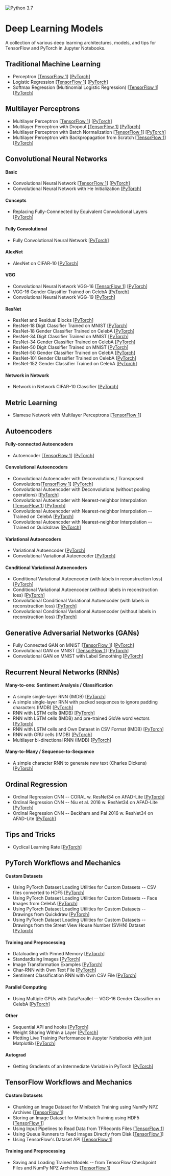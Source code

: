 ![Python 3.7](https://img.shields.io/badge/Python-3.7-blue.svg)

# Deep Learning Models

A collection of various deep learning architectures, models, and tips for TensorFlow and PyTorch in Jupyter Notebooks.

## Traditional Machine Learning

- Perceptron [[TensorFlow 1](tensorflow1_ipynb/basic-ml/perceptron.ipynb)] [[PyTorch](pytorch_ipynb/basic-ml/perceptron.ipynb)]
- Logistic Regression [[TensorFlow 1](tensorflow1_ipynb/basic-ml/logistic-regression.ipynb)] [[PyTorch](pytorch_ipynb/basic-ml/logistic-regression.ipynb)]
- Softmax Regression (Multinomial Logistic Regression) [[TensorFlow 1](tensorflow1_ipynb/basic-ml/softmax-regression.ipynb)] [[PyTorch](pytorch_ipynb/basic-ml/softmax-regression.ipynb)]

## Multilayer Perceptrons

- Multilayer Perceptron [[TensorFlow 1](tensorflow1_ipynb/mlp/mlp-basic.ipynb)] [[PyTorch](pytorch_ipynb/mlp/mlp-basic.ipynb)]
- Multilayer Perceptron with Dropout [[TensorFlow 1](tensorflow1_ipynb/mlp/mlp-dropout.ipynb)] [[PyTorch](pytorch_ipynb/mlp/mlp-dropout.ipynb)]
- Multilayer Perceptron with Batch Normalization [[TensorFlow 1](tensorflow1_ipynb/mlp/mlp-batchnorm.ipynb)] [[PyTorch](pytorch_ipynb/mlp/mlp-batchnorm.ipynb)]
- Multilayer Perceptron with Backpropagation from Scratch [[TensorFlow 1](tensorflow1_ipynb/mlp/mlp-lowlevel.ipynb)] [[PyTorch](pytorch_ipynb/mlp/mlp-fromscratch__sigmoid-mse.ipynb)]


## Convolutional Neural Networks


#### Basic

- Convolutional Neural Network [[TensorFlow 1](tensorflow1_ipynb/cnn/cnn-basic.ipynb)] [[PyTorch](pytorch_ipynb/cnn/cnn-basic.ipynb)]
- Convolutional Neural Network with He Initialization  [[PyTorch](pytorch_ipynb/cnn/cnn-he-init.ipynb)]

#### Concepts

- Replacing Fully-Connnected by Equivalent Convolutional Layers [[PyTorch](pytorch_ipynb/cnn/fc-to-conv.ipynb)]


#### Fully Convolutional

- Fully Convolutional Neural Network [[PyTorch](pytorch_ipynb/cnn/cnn-allconv.ipynb)]

#### AlexNet

- AlexNet on CIFAR-10 [[PyTorch](pytorch_ipynb/cnn/cnn-alexnet-cifar10.ipynb)]

#### VGG

- Convolutional Neural Network VGG-16 [[TensorFlow 1](tensorflow1_ipynb/cnn/cnn-vgg16.ipynb)] [[PyTorch](pytorch_ipynb/cnn/cnn-vgg16.ipynb)]
- VGG-16 Gender Classifier Trained on CelebA [[PyTorch](pytorch_ipynb/cnn/cnn-vgg16-celeba.ipynb)]
- Convolutional Neural Network VGG-19 [[PyTorch](pytorch_ipynb/cnn/cnn-vgg19.ipynb)]

#### ResNet

- ResNet and Residual Blocks [[PyTorch](pytorch_ipynb/cnn/resnet-ex-1.ipynb)]
- ResNet-18 Digit Classifier Trained on MNIST [[PyTorch](pytorch_ipynb/cnn/cnn-resnet18-mnist.ipynb)]
- ResNet-18 Gender Classifier Trained on CelebA [[PyTorch](pytorch_ipynb/cnn/cnn-resnet18-celeba-dataparallel.ipynb)]
- ResNet-34 Digit Classifier Trained on MNIST [[PyTorch](pytorch_ipynb/cnn/cnn-resnet34-mnist.ipynb)]
- ResNet-34 Gender Classifier Trained on CelebA [[PyTorch](pytorch_ipynb/cnn/cnn-resnet34-celeba-dataparallel.ipynb)]
- ResNet-50 Digit Classifier Trained on MNIST [[PyTorch](pytorch_ipynb/cnn/cnn-resnet50-mnist.ipynb)]
- ResNet-50 Gender Classifier Trained on CelebA [[PyTorch](pytorch_ipynb/cnn/cnn-resnet50-celeba-dataparallel.ipynb)]
- ResNet-101 Gender Classifier Trained on CelebA [[PyTorch](pytorch_ipynb/cnn/cnn-resnet101-celeba.ipynb)]
- ResNet-152 Gender Classifier Trained on CelebA [[PyTorch](pytorch_ipynb/cnn/cnn-resnet152-celeba.ipynb)]

#### Network in Network

- Network in Network CIFAR-10 Classifier [[PyTorch](pytorch_ipynb/cnn/nin-cifar10.ipynb)] 


## Metric Learning

- Siamese Network with Multilayer Perceptrons [[TensorFlow 1](tensorflow1_ipynb/metric/siamese-1.ipynb)]

## Autoencoders

#### Fully-connected Autoencoders

- Autoencoder [[TensorFlow 1](tensorflow1_ipynb/autoencoder/ae-basic.ipynb)] [[PyTorch](pytorch_ipynb/autoencoder/ae-basic.ipynb)]

#### Convolutional Autoencoders

- Convolutional Autoencoder with Deconvolutions / Transposed Convolutions[[TensorFlow 1](tensorflow1_ipynb/autoencoder/ae-deconv.ipynb)] [[PyTorch](pytorch_ipynb/autoencoder/ae-deconv.ipynb)]
- Convolutional Autoencoder with Deconvolutions (without pooling operations) [[PyTorch](pytorch_ipynb/autoencoder/ae-deconv-nopool.ipynb)]
- Convolutional Autoencoder with Nearest-neighbor Interpolation [[TensorFlow 1](tensorflow1_ipynb/autoencoder/ae-conv-nneighbor.ipynb)] [[PyTorch](pytorch_ipynb/autoencoder/ae-conv-nneighbor.ipynb)]
- Convolutional Autoencoder with Nearest-neighbor Interpolation -- Trained on CelebA [[PyTorch](pytorch_ipynb/autoencoder/ae-conv-nneighbor-celeba.ipynb)]
- Convolutional Autoencoder with Nearest-neighbor Interpolation -- Trained on Quickdraw [[PyTorch](pytorch_ipynb/autoencoder/ae-conv-nneighbor-quickdraw-1.ipynb)]

#### Variational Autoencoders

- Variational Autoencoder [[PyTorch](pytorch_ipynb/autoencoder/ae-var.ipynb)]
- Convolutional Variational Autoencoder [[PyTorch](pytorch_ipynb/autoencoder/ae-conv-var.ipynb)]

#### Conditional Variational Autoencoders

- Conditional Variational Autoencoder (with labels in reconstruction loss) [[PyTorch](pytorch_ipynb/autoencoder/ae-cvae.ipynb)]
- Conditional Variational Autoencoder (without labels in reconstruction loss) [[PyTorch](pytorch_ipynb/autoencoder/ae-cvae_no-out-concat.ipynb)]
- Convolutional Conditional Variational Autoencoder (with labels in reconstruction loss) [[PyTorch](pytorch_ipynb/autoencoder/ae-cnn-cvae.ipynb)]
- Convolutional Conditional Variational Autoencoder (without labels in reconstruction loss) [[PyTorch](pytorch_ipynb/autoencoder/ae-cnn-cvae_no-out-concat.ipynb)]

## Generative Adversarial Networks (GANs)

- Fully Connected GAN on MNIST [[TensorFlow 1](tensorflow1_ipynb/gan/gan.ipynb)] [[PyTorch](pytorch_ipynb/gan/gan.ipynb)]
- Convolutional GAN on MNIST [[TensorFlow 1](tensorflow1_ipynb/gan/gan-conv.ipynb)] [[PyTorch](pytorch_ipynb/gan/gan-conv.ipynb)]
- Convolutional GAN on MNIST with Label Smoothing [[PyTorch](pytorch_ipynb/gan/gan-conv-smoothing.ipynb)]

## Recurrent Neural Networks (RNNs)


#### Many-to-one: Sentiment Analysis / Classification

- A simple single-layer RNN (IMDB) [[PyTorch](pytorch_ipynb/rnn/rnn_simple_imdb.ipynb)]
- A simple single-layer RNN with packed sequences to ignore padding characters (IMDB) [[PyTorch](pytorch_ipynb/rnn/rnn_simple_packed_imdb.ipynb)]
- RNN with LSTM cells (IMDB) [[PyTorch](pytorch_ipynb/rnn/rnn_lstm_packed_imdb.ipynb)]
- RNN with LSTM cells (IMDB) and pre-trained GloVe word vectors [[PyTorch](pytorch_ipynb/rnn/rnn_lstm_packed_imdb-glove.ipynb)]
- RNN with LSTM cells and Own Dataset in CSV Format (IMDB) [[PyTorch](pytorch_ipynb/rnn/rnn_lstm_packed_own_csv_imdb.ipynb)]
- RNN with GRU cells (IMDB) [[PyTorch](pytorch_ipynb/rnn/rnn_gru_packed_imdb.ipynb)]
- Multilayer bi-directional RNN (IMDB) [[PyTorch](pytorch_ipynb/rnn/rnn_gru_packed_imdb.ipynb)]

#### Many-to-Many / Sequence-to-Sequence

- A simple character RNN to generate new text (Charles Dickens) [[PyTorch](pytorch_ipynb/rnn/char_rnn-charlesdickens.ipynb)]



## Ordinal Regression

- Ordinal Regression CNN -- CORAL w. ResNet34 on AFAD-Lite [[PyTorch](pytorch_ipynb/ordinal/ordinal-cnn-coral-afadlite.ipynb)]
- Ordinal Regression CNN -- Niu et al. 2016 w. ResNet34 on AFAD-Lite [[PyTorch](pytorch_ipynb/ordinal/ordinal-cnn-niu-afadlite.ipynb)]
- Ordinal Regression CNN -- Beckham and Pal 2016 w. ResNet34 on AFAD-Lite [[PyTorch](pytorch_ipynb/ordinal/ordinal-cnn-niu-afadlite.ipynb)]






## Tips and Tricks

- Cyclical Learning Rate [[PyTorch](pytorch_ipynb/tricks/cyclical-learning-rate.ipynb)]



## PyTorch Workflows and Mechanics

#### Custom Datasets

- Using PyTorch Dataset Loading Utilities for Custom Datasets -- CSV files converted to HDF5 [[PyTorch](pytorch_ipynb/mechanics/custom-data-loader-csv.ipynb)]
- Using PyTorch Dataset Loading Utilities for Custom Datasets -- Face Images from CelebA [[PyTorch](pytorch_ipynb/mechanics/custom-data-loader-celeba.ipynb)]
- Using PyTorch Dataset Loading Utilities for Custom Datasets -- Drawings from Quickdraw [[PyTorch](pytorch_ipynb/mechanics/custom-data-loader-quickdraw.ipynb)]
- Using PyTorch Dataset Loading Utilities for Custom Datasets -- Drawings from the Street View House Number (SVHN) Dataset [[PyTorch](pytorch_ipynb/mechanics/custom-data-loader-svhn.ipynb)]

#### Training and Preprocessing

- Dataloading with Pinned Memory [[PyTorch](pytorch_ipynb/cnn/cnn-resnet34-cifar10-pinmem.ipynb)]
- Standardizing Images [[PyTorch](pytorch_ipynb/cnn/cnn-standardized.ipynb)]
- Image Transformation Examples [[PyTorch](pytorch_ipynb/mechanics/torchvision-transform-examples.ipynb)]
- Char-RNN with Own Text File [[PyTorch](pytorch_ipynb/rnn/char_rnn-charlesdickens.ipynb)]
- Sentiment Classification RNN with Own CSV File [[PyTorch](pytorch_ipynb/rnn/rnn_lstm_packed_own_csv_imdb.ipynb)]


#### Parallel Computing

- Using Multiple GPUs with DataParallel -- VGG-16 Gender Classifier on CelebA [[PyTorch](pytorch_ipynb/cnn/cnn-vgg16-celeba-data-parallel.ipynb)]

#### Other 

- Sequential API and hooks  [[PyTorch](pytorch_ipynb/mechanics/mlp-sequential.ipynb)]
- Weight Sharing Within a Layer  [[PyTorch](pytorch_ipynb/mechanics/cnn-weight-sharing.ipynb)]
- Plotting Live Training Performance in Jupyter Notebooks with just Matplotlib  [[PyTorch](pytorch_ipynb/mlp/plot-jupyter-matplotlib.ipynb)]

#### Autograd

- Getting Gradients of an Intermediate Variable in PyTorch  [[PyTorch](pytorch_ipynb/mechanics/manual-gradients.ipynb)]



## TensorFlow Workflows and Mechanics

#### Custom Datasets

- Chunking an Image Dataset for Minibatch Training using NumPy NPZ Archives [[TensorFlow 1](tensorflow1_ipynb/mechanics/image-data-chunking-npz.ipynb)]
- Storing an Image Dataset for Minibatch Training using HDF5 [[TensorFlow 1](tensorflow1_ipynb/mechanics/image-data-chunking-hdf5.ipynb)]
- Using Input Pipelines to Read Data from TFRecords Files [[TensorFlow 1](tensorflow1_ipynb/mechanics/tfrecords.ipynb)]
- Using Queue Runners to Feed Images Directly from Disk [[TensorFlow 1](tensorflow1_ipynb/mechanics/file-queues.ipynb)]
- Using TensorFlow's Dataset API [[TensorFlow 1](tensorflow1_ipynb/mechanics/dataset-api.ipynb)]

#### Training and Preprocessing

- Saving and Loading Trained Models -- from TensorFlow Checkpoint Files and NumPy NPZ Archives [[TensorFlow 1](tensorflow1_ipynb/mechanics/saving-and-reloading-models.ipynb)]



